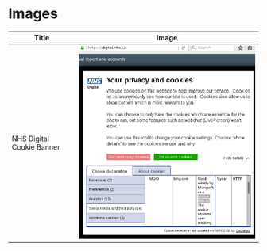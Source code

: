 # Images

| Title                     | Image                                                             |
|---------------------------|-------------------------------------------------------------------|
| NHS Digital Cookie Banner | ![NHS Digital Cookie Banner](your_privacy_and_cookies_userid.png) |
